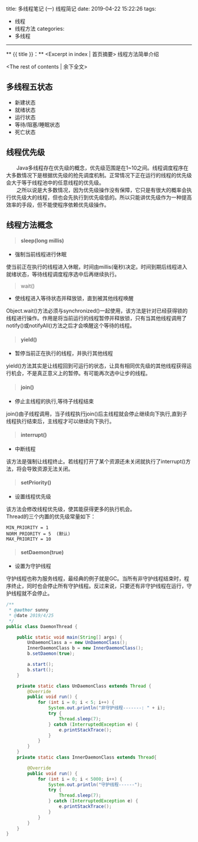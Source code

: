 title: 多线程笔记 (一) 线程简记
date: 2019-04-22 15:22:26
tags:
- 线程
- 线程方法
categories:
- 多线程
---
** {{ title }}：** <Excerpt in index | 首页摘要>
线程方法简单介绍
<!-- more -->
<The rest of contents | 余下全文>

## 多线程五状态 
- 新建状态  
- 就绪状态  
- 运行状态  
- 等待/阻塞/睡眠状态  
- 死亡状态

## 线程优先级

&emsp;&emsp;Java多线程存在优先级的概念，优先级范围是在1~10之间。线程调度程序在大多数情况下是根据优先级的抢先调度机制。正常情况下正在运行的线程的优先级会大于等于线程池中的任意线程的优先级。  
&emsp;&emsp;之所以说是大多数情况，因为优先级操作没有保障，它只是有很大的概率会执行优先级大的线程，但也会先执行到优先级低的。所以只能讲优先级作为一种提高效率的手段，但不能使程序依赖优先级操作。
## 线程方法概念

> #### sleep(long millis)

- 强制当前线程进行休眠

使当前正在执行的线程进入休眠，时间由millis(毫秒)决定。时间到期后线程进入就绪状态，等待线程调度程序选中后再继续执行。

> wait()

- 使线程进入等待状态并释放锁，直到被其他线程唤醒

Object.wait()方法必须与synchronized()一起使用，该方法是针对已经获得锁的线程进行操作。作用是将当前运行的线程暂停并释放锁，只有当其他线程调用了notify()或notifyAll()方法之后才会唤醒这个等待的线程。

> #### yield()

- 暂停当前正在执行的线程，并执行其他线程

yield()方法其实是让线程回到可运行的状态，让具有相同优先级的其他线程获得运行机会，不是真正意义上的暂停。有可能再次选中让步的线程。

> #### join()

- 停止主线程的执行,等待子线程结束

join()由子线程调用，当子线程执行join()后主线程就会停止继续向下执行,直到子线程执行结束后，主线程才可以继续向下执行。

> #### interrupt()

- 中断线程

该方法是强制让线程终止。若线程打开了某个资源还未关闭就执行了interrupt()方法，将会导致资源无法关闭。

> #### setPriority()

- 设置线程优先级

该方法会修改线程优先级，使其能获得更多的执行机会。  
Thread的三个内置的优先级常量如下：  

```
MIN_PRIORITY = 1  
NORM_PRIORITY = 5  (默认)
MAX_PRIORITY = 10  
```

> #### setDaemon(true)

- 设置为守护线程

守护线程也称为服务线程，最经典的例子就是GC。当所有非守护线程结束时，程序终止，同时也会停止所有守护线程。反过来说，只要还有非守护线程在运行，守护线程就不会停止。

```java
/**
 * @author sunny
 * @date 2019/4/25
 */
public class DaemonThread {

    public static void main(String[] args) {
        UnDaemonClass a = new UnDaemonClass();
        InnerDaemonClass b = new InnerDaemonClass();
        b.setDaemon(true);

        a.start();
        b.start();
    }

    private static class UnDaemonClass extends Thread {
        @Override
        public void run() {
            for (int i = 0; i < 5; i++) {
                System.out.println("非守护线程-------: " + i);
                try {
                    Thread.sleep(7);
                } catch (InterruptedException e) {
                    e.printStackTrace();
                }
            }
        }
    }
    private static class InnerDaemonClass extends Thread{

        @Override
        public void run() {
            for (int i = 0; i < 5000; i++) {
                System.out.println("守护线程------");
                try {
                    Thread.sleep(7);
                } catch (InterruptedException e) {
                    e.printStackTrace();
                }
            }
        }
    }
}
```

